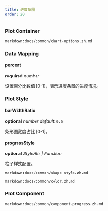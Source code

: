 ```yaml
---
title: 进度条图
order: 20
---
```


### Plot Container

`markdown:docs/common/chart-options.zh.md`

### Data Mapping

#### percent

<description>**required** _number_</description>

设置百分比数值 [0-1]，表示进度条图的进度情况。

### Plot Style

#### barWidthRatio

<description>**optional** _number_ _default:_ `0.5`</description>

条形图宽度占比 [0-1]。

#### progressStyle

<description>**optional** _StyleAttr | Function_</description>

柱子样式配置。

`markdown:docs/common/shape-style.zh.md`

`markdown:docs/common/color.zh.md`

### Plot Component

`markdown:docs/common/component-progress.zh.md`
